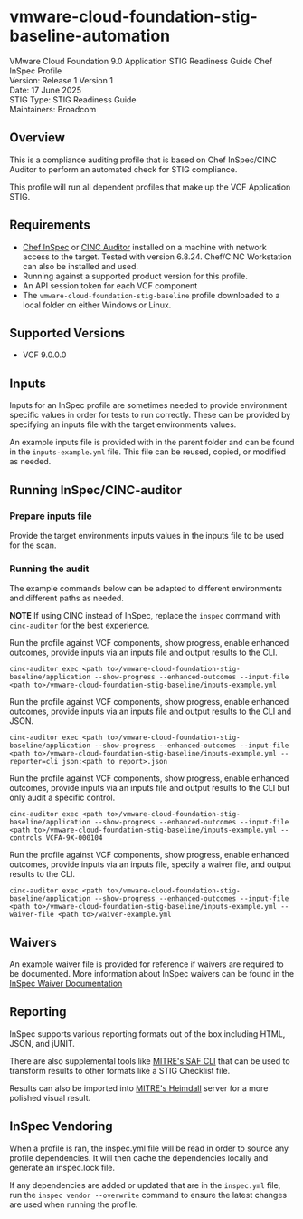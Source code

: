 # vmware-cloud-foundation-stig-baseline-automation
VMware Cloud Foundation 9.0 Application STIG Readiness Guide Chef InSpec Profile  
Version: Release 1 Version 1  
Date: 17 June 2025  
STIG Type: STIG Readiness Guide  
Maintainers: Broadcom  

## Overview
This is a compliance auditing profile that is based on Chef InSpec/CINC Auditor to perform an automated check for STIG compliance.  

This profile will run all dependent profiles that make up the VCF Application STIG.

## Requirements
- [Chef InSpec](https://downloads.chef.io/tools/inspec) or [CINC Auditor](https://cinc.sh/start/auditor/) installed on a machine with network access to the target. Tested with version 6.8.24. Chef/CINC Workstation can also be installed and used.
- Running against a supported product version for this profile.
- An API session token for each VCF component
- The `vmware-cloud-foundation-stig-baseline` profile downloaded to a local folder on either Windows or Linux.

## Supported Versions
- VCF 9.0.0.0  

## Inputs
Inputs for an InSpec profile are sometimes needed to provide environment specific values in order for tests to run correctly. These can be provided by specifying an inputs file with the target environments values.  

An example inputs file is provided with in the parent folder and can be found in the `inputs-example.yml` file. This file can be reused, copied, or modified as needed.  

## Running InSpec/CINC-auditor

### Prepare inputs file
Provide the target environments inputs values in the inputs file to be used for the scan.  

### Running the audit
The example commands below can be adapted to different environments and different paths as needed. 

**NOTE** If using CINC instead of InSpec, replace the `inspec` command with `cinc-auditor` for the best experience.  

Run the profile against VCF components, show progress, enable enhanced outcomes, provide inputs via an inputs file and output results to the CLI.
```
cinc-auditor exec <path to>/vmware-cloud-foundation-stig-baseline/application --show-progress --enhanced-outcomes --input-file <path to>/vmware-cloud-foundation-stig-baseline/inputs-example.yml
```

Run the profile against VCF components, show progress, enable enhanced outcomes, provide inputs via an inputs file and output results to the CLI and JSON.
```
cinc-auditor exec <path to>/vmware-cloud-foundation-stig-baseline/application --show-progress --enhanced-outcomes --input-file <path to>/vmware-cloud-foundation-stig-baseline/inputs-example.yml --reporter=cli json:<path to report>.json
```

Run the profile against VCF components, show progress, enable enhanced outcomes, provide inputs via an inputs file and output results to the CLI but only audit a specific control.
```
cinc-auditor exec <path to>/vmware-cloud-foundation-stig-baseline/application --show-progress --enhanced-outcomes --input-file <path to>/vmware-cloud-foundation-stig-baseline/inputs-example.yml --controls VCFA-9X-000104
```

Run the profile against VCF components, show progress, enable enhanced outcomes, provide inputs via an inputs file, specify a waiver file, and output results to the CLI.
```
cinc-auditor exec <path to>/vmware-cloud-foundation-stig-baseline/application --show-progress --enhanced-outcomes --input-file <path to>/vmware-cloud-foundation-stig-baseline/inputs-example.yml --waiver-file <path to>/waiver-example.yml
```

## Waivers
An example waiver file is provided for reference if waivers are required to be documented. More information about InSpec waivers can be found in the [InSpec Waiver Documentation](https://docs.chef.io/inspec/waivers/)  

## Reporting
InSpec supports various reporting formats out of the box including HTML, JSON, and jUNIT.  

There are also supplemental tools like [MITRE's SAF CLI](https://github.com/mitre/saf) that can be used to transform results to other formats like a STIG Checklist file.  

Results can also be imported into [MITRE's Heimdall](https://github.com/mitre/heimdall2) server for a more polished visual result.

## InSpec Vendoring
When a profile is ran, the inspec.yml file will be read in order to source any profile dependencies. It will then cache the dependencies locally and generate an inspec.lock file.  

If any dependencies are added or updated that are in the `inspec.yml` file, run the `inspec vendor --overwrite` command to ensure the latest changes are used when running the profile.  

